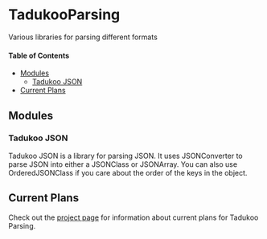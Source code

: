 # TadukooParsing
Various libraries for parsing different formats

#### Table of Contents
* [Modules](#modules)
  * [Tadukoo JSON](#tadukoo-json)
* [Current Plans](#current-plans)

## Modules

### Tadukoo JSON
Tadukoo JSON is a library for parsing JSON. It uses JSONConverter to parse JSON into either a JSONClass or JSONArray. You can also use OrderedJSONClass if you care about the order of the 
keys in the object.

## Current Plans
Check out the [project page](https://tadukooverse.github.io/projects/TadukooParsing.html) for information about current plans for Tadukoo Parsing.
